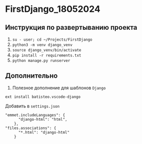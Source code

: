 # FirstDjango_18052024

## Инструкция по развертыванию проекта
1. `su - user; cd ~/Projects/FirstDjango`
2. `python3 -m venv django_venv`
3. `source django_venv/bin/activate`
4. `pip install -r requirements.txt`
5. `python manage.py runserver`

## Дополнительно
1. Полезное дополнение для шаблонов `Django`
```
ext install batisteo.vscode-django
```

Добавить в `settings.json`
```
"emmet.includeLanguages": {
      "django-html": "html",
    },
"files.associations": {
      "*.html": "django-html"
    }
```